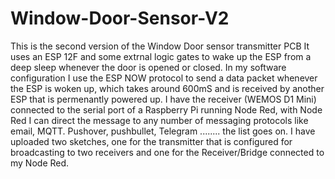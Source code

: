 # Window-Door-Sensor-V2
This is the second version of the Window Door sensor transmitter PCB
It uses an ESP 12F and some extrnal logic gates to wake up the ESP from a deep sleep whenever the door is opened or closed.
In my software configuration I use the ESP NOW protocol to send a data packet whenever the ESP is woken up, which takes around 600mS and is received by another ESP that is permenantly powered up.  I have the receiver (WEMOS D1 Mini) connected to the serial port of a Raspberry Pi running Node Red, with Node Red I can direct the message to any number of messaging protocols like email, MQTT. Pushover, pushbullet, Telegram ........ the list goes on.
I have uploaded two sketches, one for the transmitter that is configured for broadcasting to two receivers and one for the Receiver/Bridge connected to my Node Red.
